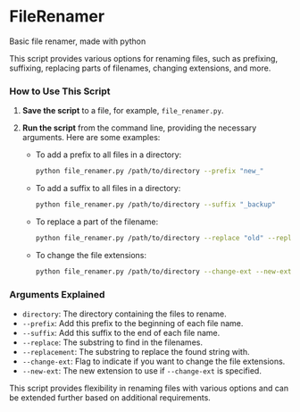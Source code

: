 # FileRenamer
Basic file renamer, made with python

This script provides various options for renaming files, such as prefixing, suffixing, replacing parts of filenames, changing extensions, and more.

### How to Use This Script

1. **Save the script** to a file, for example, `file_renamer.py`.

2. **Run the script** from the command line, providing the necessary arguments. Here are some examples:

    - To add a prefix to all files in a directory:
      ```sh
      python file_renamer.py /path/to/directory --prefix "new_"
      ```

    - To add a suffix to all files in a directory:
      ```sh
      python file_renamer.py /path/to/directory --suffix "_backup"
      ```

    - To replace a part of the filename:
      ```sh
      python file_renamer.py /path/to/directory --replace "old" --replacement "new"
      ```

    - To change the file extensions:
      ```sh
      python file_renamer.py /path/to/directory --change-ext --new-ext ".txt"
      ```

### Arguments Explained

- `directory`: The directory containing the files to rename.
- `--prefix`: Add this prefix to the beginning of each file name.
- `--suffix`: Add this suffix to the end of each file name.
- `--replace`: The substring to find in the filenames.
- `--replacement`: The substring to replace the found string with.
- `--change-ext`: Flag to indicate if you want to change the file extensions.
- `--new-ext`: The new extension to use if `--change-ext` is specified.

This script provides flexibility in renaming files with various options and can be extended further based on additional requirements.
